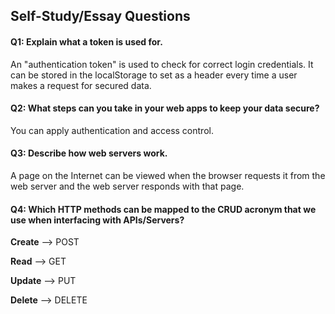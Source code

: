 ## Self-Study/Essay Questions

#### Q1: Explain what a token is used for.

An "authentication token" is used to check for correct login credentials. It can be stored in the localStorage to set as a header every time a user makes a request for secured data.

#### Q2: What steps can you take in your web apps to keep your data secure?

You can apply authentication and access control.

#### Q3: Describe how web servers work.

A page on the Internet can be viewed when the browser requests it from the web server and the web server responds with that page.

#### Q4: Which HTTP methods can be mapped to the CRUD acronym that we use when interfacing with APIs/Servers?

**Create** --> POST

**Read** --> GET

**Update** --> PUT

**Delete** --> DELETE
